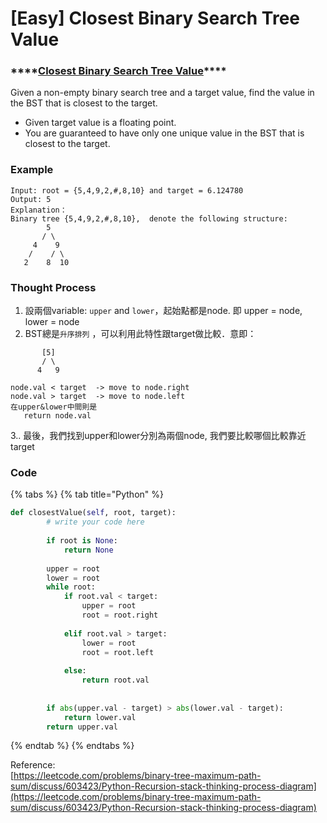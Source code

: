 # \[Easy\] Closest Binary Search Tree Value

### \*\*\*\*[**Closest Binary Search Tree Value**](https://www.lintcode.com/problem/closest-binary-search-tree-value/description)\*\*\*\*

Given a non-empty binary search tree and a target value, find the value in the BST that is closest to the target.

* Given target value is a floating point.
* You are guaranteed to have only one unique value in the BST that is closest to the target.

### **Example**

```text
Input: root = {5,4,9,2,#,8,10} and target = 6.124780
Output: 5
Explanation：
Binary tree {5,4,9,2,#,8,10},  denote the following structure:
        5
       / \
     4    9
    /    / \
   2    8  10
```

### Thought Process

1. 設兩個variable: `upper` and `lower`，起始點都是node. 即 upper = node, lower = node  
2. BST總是`升序排列` ，可以利用此特性跟target做比較．意即：

```text
       [5]  
       / \ 
      4   9

node.val < target  -> move to node.right 
node.val > target  -> move to node.left 
在upper&lower中間則是 
   return node.val
```

 3.. 最後，我們找到upper和lower分別為兩個node, 我們要比較哪個比較靠近target

### Code

{% tabs %}
{% tab title="Python" %}
```python
def closestValue(self, root, target):
        # write your code here
        
        if root is None:
            return None
            
        upper = root
        lower = root
        while root:
            if root.val < target:
                upper = root
                root = root.right
                
            elif root.val > target:
                lower = root
                root = root.left
                
            else: 
                return root.val
            
        
        if abs(upper.val - target) > abs(lower.val - target):
            return lower.val
        return upper.val
```
{% endtab %}
{% endtabs %}

Reference:  
[https://leetcode.com/problems/binary-tree-maximum-path-sum/discuss/603423/Python-Recursion-stack-thinking-process-diagram](https://leetcode.com/problems/binary-tree-maximum-path-sum/discuss/603423/Python-Recursion-stack-thinking-process-diagram)

